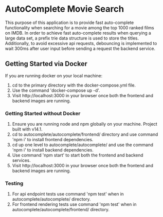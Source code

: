 # AutoComplete Movie Search

This purpose of this application is to provide fast auto-complete functionality when searching for a movie among the top 1000 ranked films on IMDB.
In order to achieve fast auto-complete results when querying a large data set, a prefix trie data structure is used to store the titles.
Additionally, to avoid excessive api requests, debouncing is implemented to wait 300ms after user input before sending a request the backend service.


## Getting Started via Docker

If you are running docker on your local machine:
1. cd to the primary directory with the docker-compose.yml file.
2. Use the command 'docker-compose up -d'.
3. Visit http://localhost:3000 in your browser once both the frontend and backend images are running.

### Getting Started without Docker

1. Ensure you are running node and npm globally on your machine. Project built with v14.1.
2. cd to autocomplete/autocomplete/frontend/ directory and use command 'npm i' to install frontend dependencies.
3. cd up one level to autocomplete/autocomplete/ and use the command 'npm i' to install backend dependencies.
4. Use command 'npm start' to start both the frontend and backend services.
5. Visit http://localhost:3000 in your browser once both the frontend and backend images are running.

### Testing

1. For api endpoint tests use command 'npm test' when in autocomplete/autocomplete/ directory.
2. For frontend rendering tests use command 'npm test' when in autocomplete/autocomplete/frontend/ directory.
